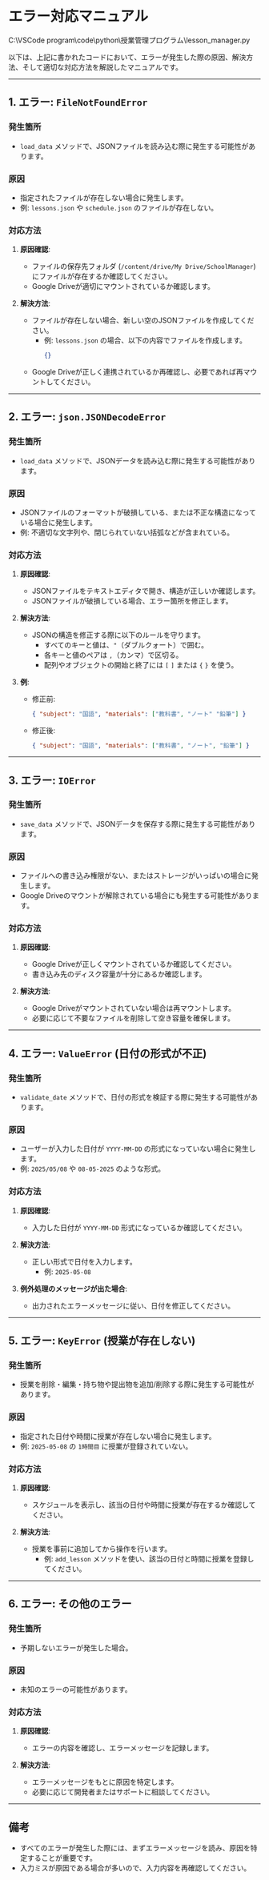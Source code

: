 # エラー対応マニュアル

C:\VSCode program\code\python\授業管理プログラム\lesson_manager.py

以下は、上記に書かれたコードにおいて、エラーが発生した際の原因、解決方法、そして適切な対応方法を解説したマニュアルです。

---

## 1. エラー: `FileNotFoundError`
### 発生箇所
- `load_data` メソッドで、JSONファイルを読み込む際に発生する可能性があります。

### 原因
- 指定されたファイルが存在しない場合に発生します。
- 例: `lessons.json` や `schedule.json` のファイルが存在しない。

### 対応方法
1. **原因確認**:
   - ファイルの保存先フォルダ (`/content/drive/My Drive/SchoolManager`) にファイルが存在するか確認してください。
   - Google Driveが適切にマウントされているか確認します。

2. **解決方法**:
   - ファイルが存在しない場合、新しい空のJSONファイルを作成してください。
     - 例: `lessons.json` の場合、以下の内容でファイルを作成します。
       ```json
       {}
       ```
   - Google Driveが正しく連携されているか再確認し、必要であれば再マウントしてください。

---

## 2. エラー: `json.JSONDecodeError`
### 発生箇所
- `load_data` メソッドで、JSONデータを読み込む際に発生する可能性があります。

### 原因
- JSONファイルのフォーマットが破損している、または不正な構造になっている場合に発生します。
- 例: 不適切な文字列や、閉じられていない括弧などが含まれている。

### 対応方法
1. **原因確認**:
   - JSONファイルをテキストエディタで開き、構造が正しいか確認します。
   - JSONファイルが破損している場合、エラー箇所を修正します。

2. **解決方法**:
   - JSONの構造を修正する際に以下のルールを守ります。
     - すべてのキーと値は、`"`（ダブルクォート）で囲む。
     - 各キーと値のペアは `,`（カンマ）で区切る。
     - 配列やオブジェクトの開始と終了には `[` `]` または `{` `}` を使う。

3. **例**:
   - 修正前:
     ```json
     { "subject": "国語", "materials": ["教科書", "ノート" "鉛筆"] }
     ```
   - 修正後:
     ```json
     { "subject": "国語", "materials": ["教科書", "ノート", "鉛筆"] }
     ```

---

## 3. エラー: `IOError`
### 発生箇所
- `save_data` メソッドで、JSONデータを保存する際に発生する可能性があります。

### 原因
- ファイルへの書き込み権限がない、またはストレージがいっぱいの場合に発生します。
- Google Driveのマウントが解除されている場合にも発生する可能性があります。

### 対応方法
1. **原因確認**:
   - Google Driveが正しくマウントされているか確認してください。
   - 書き込み先のディスク容量が十分にあるか確認します。

2. **解決方法**:
   - Google Driveがマウントされていない場合は再マウントします。
   - 必要に応じて不要なファイルを削除して空き容量を確保します。

---

## 4. エラー: `ValueError` (日付の形式が不正)
### 発生箇所
- `validate_date` メソッドで、日付の形式を検証する際に発生する可能性があります。

### 原因
- ユーザーが入力した日付が `YYYY-MM-DD` の形式になっていない場合に発生します。
- 例: `2025/05/08` や `08-05-2025` のような形式。

### 対応方法
1. **原因確認**:
   - 入力した日付が `YYYY-MM-DD` 形式になっているか確認してください。

2. **解決方法**:
   - 正しい形式で日付を入力します。
     - 例: `2025-05-08`

3. **例外処理のメッセージが出た場合**:
   - 出力されたエラーメッセージに従い、日付を修正してください。

---

## 5. エラー: `KeyError` (授業が存在しない)
### 発生箇所
- 授業を削除・編集・持ち物や提出物を追加/削除する際に発生する可能性があります。

### 原因
- 指定された日付や時間に授業が存在しない場合に発生します。
- 例: `2025-05-08` の `1時間目` に授業が登録されていない。

### 対応方法
1. **原因確認**:
   - スケジュールを表示し、該当の日付や時間に授業が存在するか確認してください。

2. **解決方法**:
   - 授業を事前に追加してから操作を行います。
     - 例: `add_lesson` メソッドを使い、該当の日付と時間に授業を登録してください。

---

## 6. エラー: その他のエラー
### 発生箇所
- 予期しないエラーが発生した場合。

### 原因
- 未知のエラーの可能性があります。

### 対応方法
1. **原因確認**:
   - エラーの内容を確認し、エラーメッセージを記録します。

2. **解決方法**:
   - エラーメッセージをもとに原因を特定します。
   - 必要に応じて開発者またはサポートに相談してください。

---

## 備考
- すべてのエラーが発生した際には、まずエラーメッセージを読み、原因を特定することが重要です。
- 入力ミスが原因である場合が多いので、入力内容を再確認してください。